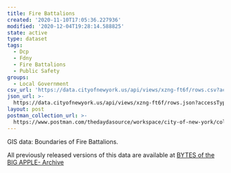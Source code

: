 ```yaml
---
title: Fire Battalions
created: '2020-11-10T17:05:36.227936'
modified: '2020-12-04T19:28:14.588825'
state: active
type: dataset
tags:
  - Dcp
  - Fdny
  - Fire Battalions
  - Public Safety
groups:
  - Local Government
csv_url: 'https://data.cityofnewyork.us/api/views/xzng-ft6f/rows.csv?accessType=DOWNLOAD'
json_url: >-
  https://data.cityofnewyork.us/api/views/xzng-ft6f/rows.json?accessType=DOWNLOAD
layout: post
postman_collection_url: >-
  https://www.postman.com/thedaydasource/workspace/city-of-new-york/collection/15909983-da2f43f2-b2e4-4d58-8a87-370e09bb30b5
---
```

GIS data: Boundaries of Fire Battalions.

All previously released versions of this data are available at <a href="https://www1.nyc.gov/site/planning/data-maps/open-data/bytes-archive.page?sorts[year]=0">BYTES of the BIG APPLE- Archive</a>
